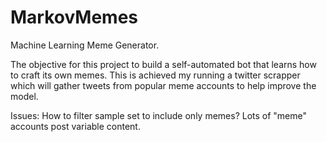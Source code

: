 # MarkovMemes
Machine Learning Meme Generator.

The objective for this project to build a self-automated bot that learns how to craft its own memes.
This is achieved my running a twitter scrapper which will gather tweets from popular meme accounts to help 
improve the model.

Issues: How to filter sample set to include only memes? Lots of "meme" accounts post variable content.
